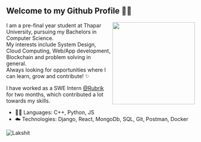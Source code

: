 
<h2> Welcome to my Github Profile 👋👋 </h2>

<img align='right' src="https://giphy.com/gifs/13HgwGsXF0aiGY" width="220">

I am a pre-final year student at Thapar University, pursuing my Bachelors in Computer Science.<br>
My interests include System Design, Cloud Computing, Web/App development, Blockchain and problem solving in general.<br>
Always looking for opportunities where I can learn, grow and contribute! :sparkles: <br>

I have worked as a SWE Intern [@Rubrik](http://www.rubrik.com) for two months, which contributed a lot towards my skills.<br>

- :man_technologist: Languages: C++, Python, JS
- :cloud: Technologies: Django, React, MongoDb, SQL, Git, Postman, Docker 

<a href="https://www.linkedin.com/in/lakshit-farswan/">
  <img align="left" alt="Lakshit" src="https://img.icons8.com/bubbles/50/000000/linkedin.png"/>
</a>

